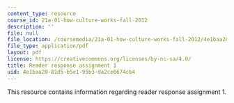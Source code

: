 ```yaml
---
content_type: resource
course_id: 21a-01-how-culture-works-fall-2012
description: ''
file: null
file_location: /coursemedia/21a-01-how-culture-works-fall-2012/4e1baa2081d5b5e195b3da2ce6674cb4_MIT21A_01F12_assignment_1.pdf
file_type: application/pdf
layout: pdf
license: https://creativecommons.org/licenses/by-nc-sa/4.0/
title: Reader response assignment 1
uid: 4e1baa20-81d5-b5e1-95b3-da2ce6674cb4
---
```

This resource contains information regarding reader response assignment 1.